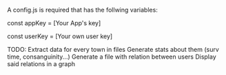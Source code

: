 A config.js is required that has the follwing variables:

const appKey = [Your App's key]

const userKey = [Your own user key]

TODO:
Extract data for every town in files
Generate stats about them (surv time, consanguinity...)
Generate a file with relation between users
Display said relations in a graph